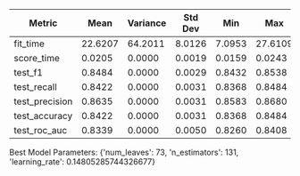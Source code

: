 Metric | Mean | Variance | Std Dev | Min | Max
-------|------|----------|---------|-----|-----
fit_time | 22.6207 | 64.2011 | 8.0126 | 7.0953 | 27.6109
score_time | 0.0205 | 0.0000 | 0.0019 | 0.0159 | 0.0243
test_f1 | 0.8484 | 0.0000 | 0.0029 | 0.8432 | 0.8538
test_recall | 0.8422 | 0.0000 | 0.0031 | 0.8368 | 0.8484
test_precision | 0.8635 | 0.0000 | 0.0031 | 0.8583 | 0.8680
test_accuracy | 0.8422 | 0.0000 | 0.0031 | 0.8368 | 0.8484
test_roc_auc | 0.8339 | 0.0000 | 0.0050 | 0.8260 | 0.8408

Best Model Parameters: {'num_leaves': 73, 'n_estimators': 131, 'learning_rate': 0.14805285744326677}